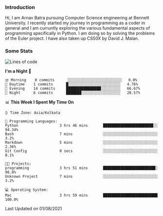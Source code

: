 ### Introduction
Hi, I am Arnav Batra pursuing Computer Science engineering at Bennett University. I recently started my journey in programming as a coder in general and I am curruntly exploring the various fundamental aspects of programming specifically in Python. 
I am doing so by solving the problems of the Euler project. 
I have also taken up CS50X by David J. Malan.

### Some Stats
<!--START_SECTION:waka-->
![Lines of code](https://img.shields.io/badge/From%20Hello%20World%20I%27ve%20Written-217%20lines%20of%20code-blue)

**I'm a Night 🦉** 

```text
🌞 Morning    0 commits      ░░░░░░░░░░░░░░░░░░░░░░░░░   0.0% 
🌆 Daytime    1 commits      █░░░░░░░░░░░░░░░░░░░░░░░░   4.76% 
🌃 Evening    14 commits     ████████████████░░░░░░░░░   66.67% 
🌙 Night      6 commits      ███████░░░░░░░░░░░░░░░░░░   28.57%

```


📊 **This Week I Spent My Time On** 

```text
⌚︎ Time Zone: Asia/Kolkata

💬 Programming Languages: 
Python                   3 hrs 46 mins       ███████████████████████░░   94.34% 
Bash                     7 mins              ░░░░░░░░░░░░░░░░░░░░░░░░░   3.2% 
Markdown                 5 mins              ░░░░░░░░░░░░░░░░░░░░░░░░░   2.36% 
Git Config               0 secs              ░░░░░░░░░░░░░░░░░░░░░░░░░   0.1%

🐱‍💻 Projects: 
programming              3 hrs 51 mins       ████████████████████████░   96.8% 
Unknown Project          7 mins              ░░░░░░░░░░░░░░░░░░░░░░░░░   3.2%

💻 Operating System: 
Mac                      3 hrs 59 mins       █████████████████████████   100.0%

```


 Last Updated on 01/08/2021
<!--END_SECTION:waka-->
